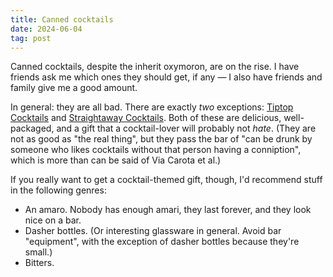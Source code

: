 ```yaml
---
title: Canned cocktails
date: 2024-06-04
tag: post
---
```


Canned cocktails, despite the inherit oxymoron, are on the rise. I have friends ask me which ones they should get, if any — I also have friends and family give me a good amount.

In general: they are all bad. There are exactly _two_ exceptions: [Tiptop Cocktails](https://tiptopcocktails.com/) and [Straightaway Cocktails](https://straightawaycocktails.com/collections/shop-all). Both of these are delicious, well-packaged, and a gift that a cocktail-lover will probably not _hate_. (They are not as good as "the real thing", but they pass the bar of "can be drunk by someone who likes cocktails without that person having a conniption", which is more than can be said of Via Carota et al.)

If you really want to get a cocktail-themed gift, though, I'd recommend stuff in the following genres:

- An amaro. Nobody has enough amari, they last forever, and they look nice on a bar.
- Dasher bottles. (Or interesting glassware in general. Avoid bar "equipment", with the exception of dasher bottles because they're small.)
- Bitters.
